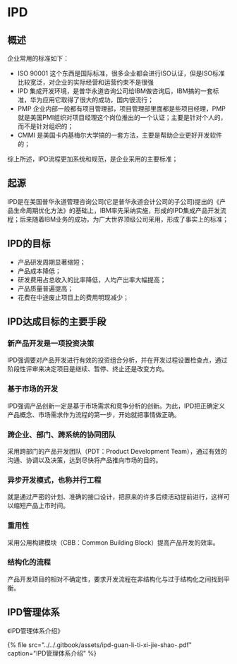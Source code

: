 # IPD

## 概述

企业常用的标准如下：

* ISO 90001 这个东西是国际标准，很多企业都会进行ISO认证，但是ISO标准比较宽泛，对企业的实际经营和运营约束不是很强
* IPD 集成开发环境，是普华永道咨询公司给IBM做咨询后，IBM搞的一套标准，华为应用它取得了很大的成功，国内很流行；
* PMP 企业内部一般都有项目管理部，项目管理部里面都是些项目经理，PMP就是美国PMI组织对项目经理这个岗位推出的一个认证；主要是针对个人的，而不是针对组织的；
* CMMI 是美国卡内基梅尔大学搞的一套方法，主要是帮助企业更好开发软件的；

综上所述，IPD流程更加系统和规范，是企业采用的主要标准；

## 起源

IPD是在美国普华永道管理咨询公司\(它是普华永道会计公司的子公司\)提出的《产品生命周期优化方法》的基础上，IBM率先采纳实施，形成的IPD集成产品开发流程；后来随着IBM业务的成功，为广大世界顶级公司采用，形成了事实上的标准；

## IPD的目标

* 产品研发周期显著缩短； 
* 产品成本降低； 
* 研发费用占总收入的比率降低，人均产出率大幅提高； 
* 产品质量普遍提高； 
* 花费在中途废止项目上的费用明现减少；

## IPD达成目标的主要手段

### 新产品开发是一项投资决策

IPD强调要对产品开发进行有效的投资组合分析，并在开发过程设置检查点，通过阶段性评审来决定项目是继续、暂停、终止还是改变方向。

### 基于市场的开发

IPD强调产品创新一定是基于市场需求和竞争分析的创新。为此，IPD把正确定义产品概念、市场需求作为流程的第一步，开始就把事情做正确。

### 跨企业、部门、跨系统的协同团队

采用跨部门的产品开发团队（PDT：Product Development Team），通过有效的沟通、协调以及决策，达到尽快将产品推向市场的目的。

### 异步开发模式，也称并行工程

就是通过严密的计划、准确的接口设计，把原来的许多后续活动提前进行，这样可以缩短产品上市时间。

### 重用性

采用公用构建模块（CBB：Common Building Block）提高产品开发的效率。

### 结构化的流程

产品开发项目的相对不确定性，要求开发流程在非结构化与过于结构化之间找到平衡。

## IPD管理体系

《IPD管理体系介绍》

{% file src="../../.gitbook/assets/ipd-guan-li-ti-xi-jie-shao-.pdf" caption="IPD管理体系介绍" %}

